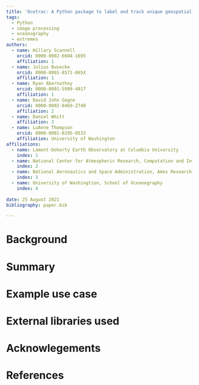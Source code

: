 ```yaml
---
title: 'Ocetrac: A Python package to label and track unique geospatial features from gridded datasets'
tags:
  - Python
  - image processing
  - oceanography
  - extremes
authors:
  - name: Hillary Scannell
    orcid: 0000-0002-6604-1695
    affiliation: 1
  - name: Julius Busecke
    orcid: 0000-0001-8571-865X
    affiliation: 1
  - name: Ryan Abernathey
    orcid: 0000-0001-5999-4917
    affiliation: 1
  - name: David John Gagne
    orcid: 0000-0002-0469-2740
    affiliation: 2
  - name: Daniel Whitt
    affiliation: 3
  - name: LuAnne Thompson
    orcid: 0000-0001-8295-0533
    affiliation: University of Washington
affiliations:
  - name: Lamont-Doherty Earth Observatory at Columbia University
    index: 1
  - name: National Center for Atmospheric Research, Computation and Information Systems Laboratory
    index: 2
  - name: National Aeronautics and Space Administration, Ames Research Center
    index: 3
  - name: University of Washingtion, School of Oceanography
    index: 4
    
date: 25 August 2021
bibliography: paper.bib

---
```


# Background


# Summary

# Example use case

# External libraries used
    
# Acknowlegements

# References
